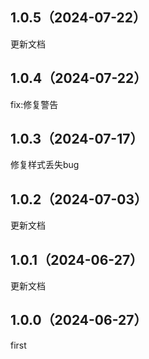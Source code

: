 ## 1.0.5（2024-07-22）
更新文档
## 1.0.4（2024-07-22）
fix:修复警告
## 1.0.3（2024-07-17）
修复样式丢失bug
## 1.0.2（2024-07-03）
更新文档
## 1.0.1（2024-06-27）
更新文档
## 1.0.0（2024-06-27）
first
